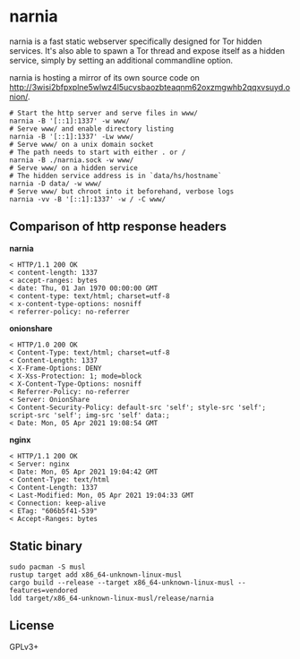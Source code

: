 # narnia

narnia is a fast static webserver specifically designed for Tor hidden services. It's also able to spawn a Tor thread and expose itself as a hidden service, simply by setting an additional commandline option.

narnia is hosting a mirror of its own source code on http://3wisi2bfpxplne5wlwz4l5ucvsbaozbteaqnm62oxzmgwhb2qqxvsuyd.onion/.

```
# Start the http server and serve files in www/
narnia -B '[::1]:1337' -w www/
# Serve www/ and enable directory listing
narnia -B '[::1]:1337' -Lw www/
# Serve www/ on a unix domain socket
# The path needs to start with either . or /
narnia -B ./narnia.sock -w www/
# Serve www/ on a hidden service
# The hidden service address is in `data/hs/hostname`
narnia -D data/ -w www/
# Serve www/ but chroot into it beforehand, verbose logs
narnia -vv -B '[::1]:1337' -w / -C www/
```

## Comparison of http response headers

**narnia**
```
< HTTP/1.1 200 OK
< content-length: 1337
< accept-ranges: bytes
< date: Thu, 01 Jan 1970 00:00:00 GMT
< content-type: text/html; charset=utf-8
< x-content-type-options: nosniff
< referrer-policy: no-referrer
```

**onionshare**
```
< HTTP/1.0 200 OK
< Content-Type: text/html; charset=utf-8
< Content-Length: 1337
< X-Frame-Options: DENY
< X-Xss-Protection: 1; mode=block
< X-Content-Type-Options: nosniff
< Referrer-Policy: no-referrer
< Server: OnionShare
< Content-Security-Policy: default-src 'self'; style-src 'self'; script-src 'self'; img-src 'self' data:;
< Date: Mon, 05 Apr 2021 19:08:54 GMT
```

**nginx**
```
< HTTP/1.1 200 OK
< Server: nginx
< Date: Mon, 05 Apr 2021 19:04:42 GMT
< Content-Type: text/html
< Content-Length: 1337
< Last-Modified: Mon, 05 Apr 2021 19:04:33 GMT
< Connection: keep-alive
< ETag: "606b5f41-539"
< Accept-Ranges: bytes
```

## Static binary

```
sudo pacman -S musl
rustup target add x86_64-unknown-linux-musl
cargo build --release --target x86_64-unknown-linux-musl --features=vendored
ldd target/x86_64-unknown-linux-musl/release/narnia
```

## License

GPLv3+
